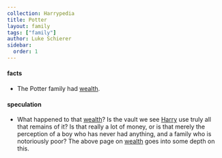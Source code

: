 ```yaml
---
collection: Harrypedia
title: Potter
layout: family
tags: ["family"]
author: Luke Schierer
sidebar:
  order: 1
---
```


#### facts



* The Potter family had [wealth][].

[wealth]: <./wealth>

#### speculation

* What happened to that [wealth][]?  Is the vault we see [Harry][] use truly
  all that remains of it? Is that really a lot of money, or is that merely the
  perception of a boy who has never had anything, and a family who is
  notoriously poor? The above page on [wealth][] goes into some depth on this.


[Harry]: <./harry_james>
